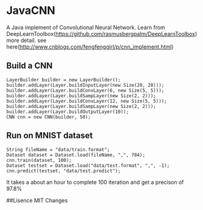 # JavaCNN
A Java implement of Convolutional Neural Network. Learn from DeepLearnToolbox(https://github.com/rasmusbergpalm/DeepLearnToolbox) more detail. see here(http://www.cnblogs.com/fengfenggirl/p/cnn_implement.html)
## Build a CNN

	LayerBuilder builder = new LayerBuilder();
	builder.addLayer(Layer.buildInputLayer(new Size(28, 28)));
	builder.addLayer(Layer.buildConvLayer(6, new Size(5, 5)));
	builder.addLayer(Layer.buildSampLayer(new Size(2, 2)));
	builder.addLayer(Layer.buildConvLayer(12, new Size(5, 5)));
	builder.addLayer(Layer.buildSampLayer(new Size(2, 2)));
	builder.addLayer(Layer.buildOutputLayer(10));
	CNN cnn = new CNN(builder, 50);
	
## Run on MNIST dataset
	
	String fileName = "data/train.format";
	Dataset dataset = Dataset.load(fileName, ",", 784);
	cnn.train(dataset, 100);
	Dataset testset = Dataset.load("data/test.format", ",", -1);
	cnn.predict(testset, "data/test.predict");

It takes a about an hour to complete 100 iteration and get a precison of 97.8%

##Lisence
	MIT
 Changes 
